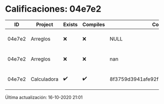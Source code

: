# Calificaciones: 04e7e2
|ID|Project|Exists|Compiles|CommitHash|CommitDate|CheckDate|Comments|
|-|-|-|-|-|-|-|-|
|04e7e2|Arreglos|❌|❌|NULL|NULL|16-10-2020 21:01:29|No se encontró el archivo en PracticasComputacionI/Arreglos/Arreglos.cpp|
|04e7e2|Arreglos|❌|❌|nan|nan|15-10-2020 21:24:16|No se encontró el archivo en PracticasComputacionI/Arreglos/Arreglos.cpp|
|04e7e2|Calculadora|✔️|✔️|8f3759d3941afe92f7b5bf62ba6440d44ef454cf|14-10-2020 23:12:07|15-10-2020 21:24:12|nan|

Última actualización: 16-10-2020 21:01